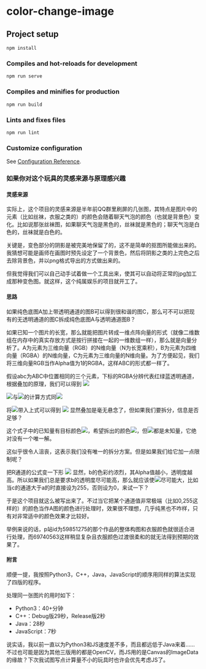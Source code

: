 # color-change-image

## Project setup
```
npm install
```

### Compiles and hot-reloads for development
```
npm run serve
```

### Compiles and minifies for production
```
npm run build
```

### Lints and fixes files
```
npm run lint
```

### Customize configuration
See [Configuration Reference](https://cli.vuejs.org/config/).

### 如果你对这个玩具的灵感来源与原理感兴趣
#### 灵感来源
实际上，这个项目的灵感来源是半年前QQ群里刷屏的几张图，其特点是图片中的元素（比如丝袜，衣服之类的）的颜色会随着聊天气泡的颜色（也就是背景色）变化。比如说那张丝袜图，如果聊天气泡是黑色的，丝袜就是黑色的；聊天气泡是白色的，丝袜就是白色的。

关键是，变色部分的阴影是被完美地保留了的，这不是简单的抠图所能做出来的。我猜想可能是画师在画图时预先设定了一个背景色，然后将阴影之类的上完色之后去除背景色，并以png格式导出的方式做出来的。

但我觉得我们可以自己动手试着做一个工具出来，使其可以自动将正常的jpg加工成那种变色图。就这样，这个纯属娱乐的项目就开工了。

#### 思路
如果纯色底图A加上带透明通道的图B可以得到很和谐的图C，那么可不可以把现有的无透明通道的图C拆成纯色底图A与透明通道图B？

如果已知一个图片的长宽，那么就能把图片转成一维点阵向量的形式（就像二维数组在内存中的真实存放方式是按行拼接在一起的一维数组一样），那么就是向量分析了。A为元素为三维向量（RGB）的N维向量（N为长宽乘积），B为元素为四维向量（RGBA）的N维向量，C为元素为三维向量的N维向量。为了方便起见，我们将三维向量RGB当作Alpha值为1的RGBA，这样ABC的形式都一样了。

假设abc为ABC中位置相同的三个元素，下标的RGBA分辨代表红绿蓝透明通道，根据叠加的原理，我们可以得到
<img src="http://latex.codecogs.com/gif.latex?c_A=1-(1-a_A)(1-b_A), c_R=a_Ra_A(1-b_A)+b_Rb_A" />

<img src="http://latex.codecogs.com/gif.latex?c_G" />与<img src="http://latex.codecogs.com/gif.latex?c_B" />的计算方式同<img src="http://latex.codecogs.com/gif.latex?c_R" />

将<img src="http://latex.codecogs.com/gif.latex?a_A=c_A=1" />带入上式可以得到
<img src="http://latex.codecogs.com/gif.latex?c_R=a_R(1-b_A)+b_Rb_A" />
显然叠加是毫无悬念了，但如果我们要拆分，信息是否足够？

这个式子中的已知量有目标颜色<img src="http://latex.codecogs.com/gif.latex?c_R" />，希望拆出的颜色<img src="http://latex.codecogs.com/gif.latex?a_R" />，但<img src="http://latex.codecogs.com/gif.latex?b_A, b_R" />都是未知量，它绝对没有一个唯一解。

这似乎很令人沮丧，这表示我们没有唯一的拆分方案。但是如果我们给它加一点限制呢？

把R通道的公式变一下形
<img src="http://latex.codecogs.com/gif.latex?\begin{aligned}c_R=a_R(1-b_A)+b_Rb_A&=>c_R=a_R-a_Rb_A+b_Rb_A\\&=>c_R-a_R=b_A(b_R-a_R)\\&=>\frac{c_R-a_R}{b_R-a_R}=b_A\\&=>\frac{c_R-a_R}{b_A}+a_R=b_R\\&=>\frac{a_R-c_R}{a_R-b_R}=b_A\\&=>a_R-\frac{a_R-c_R}{b_A}=b_R\end{aligned}" />
显然，b的色彩约浓烈，其Alpha值越小，透明度越高。所以如果我们总是要求b的透明度尽可能高，那么就应该使<img src="http://latex.codecogs.com/gif.latex?b_R" />尽可能大，比如当c的通道大于a的时直接设为255，否则设为0，来试一下？

于是这个项目就这么被写出来了。不过当它把某个通道值非常极端（比如0,255这样的）的颜色当作A图的颜色进行处理时，效果很不理想，几乎纯黑也不咋样，只有对非常适中的颜色效果才比较好。

举例来说的话，p站id为59851275的那个作品的整体构图和衣服颜色就很适合进行处理，而69740563这样稍显复杂且衣服颜色过渡很柔和的就无法得到预期的效果了。

#### 附言
顺便一提，我按照Python3，C++，Java，JavaScript的顺序用同样的算法实现了四版的程序。

处理同一张图片的用时如下：
- Python3：40+分钟
- C++：Debug版29秒，Release版2秒
- Java：28秒
- JavaScript：7秒

说实话，我以前一直以为Python3和JS速度差不多，而且都远低于Java来着……不过也可能是因为其他三版用的都是OpenCV，而JS用的是Canvas的ImageData的缘故？下次我试图写点计算量不小的玩具时也许会优先考虑JS了。